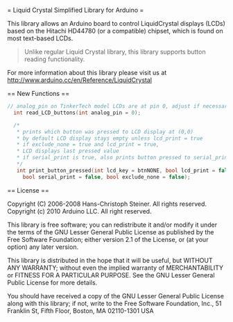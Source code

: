= Liquid Crystal Simplified Library for Arduino =

This library allows an Arduino board to control LiquidCrystal displays (LCDs) based on the Hitachi HD44780 (or a compatible) chipset, which is found on most text-based LCDs.

> Unlike regular Liquid Crystal library, this library supports button reading functionality.

For more information about this library please visit us at
http://www.arduino.cc/en/Reference/LiquidCrystal

== New Functions ==
```c
// analog_pin on TinkerTech model LCDs are at pin 0, adjust if necessary
  int read_LCD_buttons(int analog_pin = 0);

  /*
   * prints which button was pressed to LCD display at (0,0)
   * by default LCD display stays empty unless lcd_print = true
   * if exclude_none = true and lcd_print = true,
   * LCD displays last pressed value
   * if serial_print is true, also prints button pressed to serial_print
   */
   int print_button_pressed(int lcd_key = btnNONE, bool lcd_print = false,
     bool serial_print = false, bool exclude_none = false);
```

== License ==

Copyright (C) 2006-2008 Hans-Christoph Steiner. All rights reserved.
Copyright (c) 2010 Arduino LLC. All right reserved.

This library is free software; you can redistribute it and/or
modify it under the terms of the GNU Lesser General Public
License as published by the Free Software Foundation; either
version 2.1 of the License, or (at your option) any later version.

This library is distributed in the hope that it will be useful,
but WITHOUT ANY WARRANTY; without even the implied warranty of
MERCHANTABILITY or FITNESS FOR A PARTICULAR PURPOSE. See the GNU
Lesser General Public License for more details.

You should have received a copy of the GNU Lesser General Public
License along with this library; if not, write to the Free Software
Foundation, Inc., 51 Franklin St, Fifth Floor, Boston, MA 02110-1301 USA

